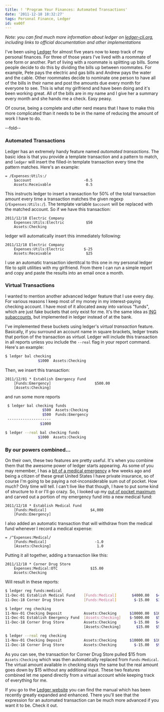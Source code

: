 ```yaml
---
title: ! 'Program Your Finances: Automated Transactions'
date: '2011-12-18 18:32:27'
tags: Personal Finance, Ledger
id: ea00f
---
```


*Note: you can find much more information about ledger on [ledger-cli.org](http://www.ledger-cli.org), including links to official documentation and other implementations*

I've been using [Ledger](http://www.ledger-cli.org) for almost five years now to keep track of my personal finances. For three of those years I've lived with a roommate of one form or another. Part of living with a roommate is splitting up bills. Some people decide to do this by dividing the bills up between roommates. For example, Pete pays the electric and gas bills and Andrew pays the water and the cable. Other roommates decide to nominate one person to have all of the bills in their name and post the amounts due every month for everyone to see. This is what my girlfriend and have been doing and it's been working great. All of the bills are in my name and I give her a summary every month and she hands me a check. Easy peasy.

Of course, being a complete and utter nerd means that I have to make this more complicated than it needs to be in the name of reducing the amount of work I have to do.

--fold--

### Automated Transactions

Ledger has an extremely handy feature named _automated transactions_. The basic idea is that you provide a template transaction and a pattern to match, and `ledger` will insert the filled-in template transaction every time the pattern matches. Here's an example:

```text
= /Expenses:Utils:/
    $account                        -0.5
    Assets:Receivable                0.5
```
        
This instructs ledger to insert a transaction for 50% of the total
transaction amount every time a transaction matches the given regexp (`/Expenses:Utils:/`). The template variable `$account` will be replaced with the matched account. So if we have this transaction:

```text
2011/12/18 Electric Company
    Expenses:Utils:Electric          $50
    Assets:Checking
```
        
ledger will automatically insert this immediately following:

```text
2011/12/18 Electric Company
    Expenses:Utils:Electric         $-25
    Assets:Receivable                $25
```

I use an automatic transaction identitcal to this one in my personal ledger file to split utilities with my girlfriend. From there I can run a simple report and copy and paste the results into an email once a month.

### Virtual Transactions

I wanted to mention another advanced ledger feature that I use every day. For various reasons I keep most of my money in my interest-paying checking account. I have most of it allocated away into various "funds", which are just fake buckets that only exist for me. It's the same idea as [ING subaccounts](http://www.getrichslowly.org/blog/2008/07/02/how-to-open-multiple-accounts-at-ing-direct/), but implemented in ledger instead of at the bank.

I've implemented these buckets using ledger's _virtual transaction_ feature. Basically, if you surround an account name in square brackets, ledger treats that portion of the transaction as _virtual_. Ledger will include this transaction in all reports unless you include the `--real` flag in your report command. Here's an example:

```bash
$ ledger bal checking
               $1000  Assets:Checking
```

Then, we insert this transaction:

```text
2011/12/01 * Establish Emergency Fund
    [Funds:Emergency]                    $500.00
    [Assets:Checking]
```
        
and run some more reports

```bash
 $ ledger bal checking funds
                 $500  Assets:Checking
                 $500  Funds:Emergency
 --------------------
                $1000
```

```bash
$ ledger --real bal checking funds
               $1000  Assets:Checking
```
        

### By our powers combined...

On their own, these two features are pretty useful. It's when you combine them that the awesome power of ledger starts appearing. As some of you may remember, I has a [bit of a medical emergency](/another-tiny-webapp) a few weeks ago and being a citizen of these great United States I have private insurance, so of course I'm going to be paying a not-inconsiderable sum out of pocket. How much? Only time will tell. I can't live like that though, I have to put some kind of structure to it or I'll go crazy. So, I looked up my [out of pocket maximum](http://healthinsurance.about.com/od/healthinsurancetermso/g/OOP_maximums_definition.htm) and carved out a portion of my emergency fund into a new medical fund:

```text
2011/12/18 * Establish Medical Fund
    [Funds:Medical]                    $4,000
    [Funds:Emergency]
```
        
I also added an automatic transaction that will withdraw from the medical fund whenever I record a medical expense:

```text
= /^Expenses:Medical/
    [Funds:Medical]                      -1.0
    [Assets:Checking]                     1.0
```
        
Putting it all together, adding a transaction like this:

```text
2011/12/18 * Corner Drug Store
    Expenses:Medical:OTC               $15.00
    Assets:Checking
```
        
Will result in these reports:

```bash
$ ledger reg funds:medical
11-Dec-01 Establish Medical Fund    [Funds:Medical]       $4000.00   $4000.00
11-Dec-18 Corner Drug Store         [Funds:Medical]        $-15.00   $3985.00
```

```bash
$ ledger reg checking
11-Nov-01 Checking Deposit          Assets:Checking      $10000.00  $10000.00
11-Dec-01 Establish Emergency Fund  [Assets:Checking]    $-5000.00   $5000.00
11-Dec-18 Corner Drug Store         Assets:Checking        $-15.00   $4985.00
                                    [Assets:Checking]       $15.00   $5000.00
```

```bash
$ ledger --real reg checking
11-Nov-01 Checking Deposit          Assets:Checking      $10000.00  $10000.00
11-Dec-18 Corner Drug Store         Assets:Checking        $-15.00   $9985.00
```
                                        
As you can see, the transaction for Corner Drug Store pulled $15 from `Assets:Checking` which was then automatically replaced from `Funds:Medical`. The virtual amount available in checking stays the same but the real amount goes down by $15 without any additional input. These two features combined let me spend directly from a virtual account while keeping track of everything for me.

If you go to the [Ledger website](http://www.ledger-cli.org) you can find the manual which has been recently greatly expanded and enhanced. There you'll see that the expression for an automated transaction can be much more advanced if you want it to be. Check it out.
